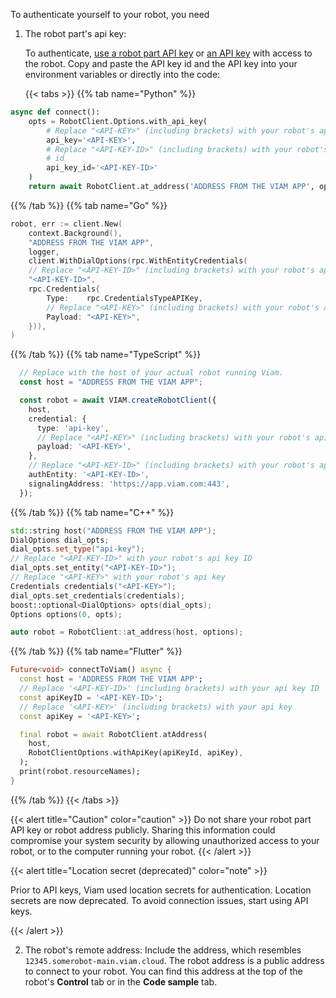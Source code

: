 To authenticate yourself to your robot, you need

1. The robot part's api key:

   <!-- we will be releasing the ability to create API keys across all types of resources and combinations soon (i.e an api key can have an authorization on a org, location, robot or any combination of all three). this is correct for now though but it will be changing shortly. -->
   To authenticate, [use a robot part API key](/manage/fleet/robots/#security) or [an API key](/manage/cli/#authenticate) with access to the robot.
   Copy and paste the API key id and the API key into your environment variables or directly into the code:

   {{< tabs >}}
{{% tab name="Python" %}}

```python {class="line-numbers linkable-line-numbers" data-line="3,5,9,11"}
async def connect():
    opts = RobotClient.Options.with_api_key(
        # Replace "<API-KEY>" (including brackets) with your robot's api key
        api_key='<API-KEY>',
        # Replace "<API-KEY-ID>" (including brackets) with your robot's api key
        # id
        api_key_id='<API-KEY-ID>'
    )
    return await RobotClient.at_address('ADDRESS FROM THE VIAM APP', opts)
```

{{% /tab %}}
{{% tab name="Go" %}}

```go {class="line-numbers linkable-line-numbers" data-line="3,8"}
robot, err := client.New(
    context.Background(),
    "ADDRESS FROM THE VIAM APP",
    logger,
    client.WithDialOptions(rpc.WithEntityCredentials(
    // Replace "<API-KEY-ID>" (including brackets) with your robot's api key id
    "<API-KEY-ID>",
    rpc.Credentials{
        Type:    rpc.CredentialsTypeAPIKey,
        // Replace "<API-KEY>" (including brackets) with your robot's api key
        Payload: "<API-KEY>",
    })),
)
```

{{% /tab %}}
{{% tab name="TypeScript" %}}

```ts {class="line-numbers linkable-line-numbers" data-line="1,6,8,11"}
  // Replace with the host of your actual robot running Viam.
  const host = "ADDRESS FROM THE VIAM APP";

  const robot = await VIAM.createRobotClient({
    host,
    credential: {
      type: 'api-key',
      // Replace "<API-KEY>" (including brackets) with your robot's api key
      payload: '<API-KEY>',
    },
    // Replace "<API-KEY-ID>" (including brackets) with your robot's api key id
    authEntity: '<API-KEY-ID>',
    signalingAddress: 'https://app.viam.com:443',
  });
```

{{% /tab %}}
{{% tab name="C++" %}}

```cpp {class="line-numbers linkable-line-numbers" data-line="1,3,5,7"}
std::string host("ADDRESS FROM THE VIAM APP");
DialOptions dial_opts;
dial_opts.set_type("api-key");
// Replace "<API-KEY-ID>" with your robot's api key ID
dial_opts.set_entity("<API-KEY-ID>");
// Replace "<API-KEY>" with your robot's api key
Credentials credentials("<API-KEY>");
dial_opts.set_credentials(credentials);
boost::optional<DialOptions> opts(dial_opts);
Options options(0, opts);

auto robot = RobotClient::at_address(host, options);
```

{{% /tab %}}
{{% tab name="Flutter" %}}

```dart {class="line-numbers linkable-line-numbers" data-line="2,4,6,10"}
Future<void> connectToViam() async {
  const host = 'ADDRESS FROM THE VIAM APP';
  // Replace '<API-KEY-ID>' (including brackets) with your api key ID
  const apiKeyID = '<API-KEY-ID>';
  // Replace '<API-KEY>' (including brackets) with your api key
  const apiKey = '<API-KEY>';

  final robot = await RobotClient.atAddress(
    host,
    RobotClientOptions.withApiKey(apiKeyId, apiKey),
  );
  print(robot.resourceNames);
}
```

{{% /tab %}}
{{< /tabs >}}

   {{< alert title="Caution" color="caution" >}}
Do not share your robot part API key or robot address publicly.
Sharing this information could compromise your system security by allowing unauthorized access to your robot, or to the computer running your robot.
   {{< /alert >}}

   {{< alert title="Location secret (deprecated)" color="note" >}}

Prior to API keys, Viam used location secrets for authentication.
Location secrets are now deprecated.
To avoid connection issues, start using API keys.

   {{< /alert >}}

2. The robot's remote address: Include the address, which resembles `12345.somerobot-main.viam.cloud`.
The robot address is a public address to connect to your robot.
   You can find this address at the top of the robot's **Control** tab or in the **Code sample** tab.
